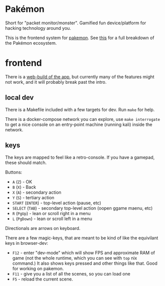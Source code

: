 # Pakémon

Short for "packet monitor/monster". Gamified fun device/platform for hacking technology around you.

This is the frontend system for [pakemon](https://github.com/notnullgames/pakemon). See [this](https://github.com/notnullgames/pakemon/wiki/Projects) for a full breakdown of the Pakémon ecosystem.


# frontend

There is a [web-build of the app](https://pakemon.surge.sh/), but currently many of the features might not work, and it will probably break past the intro.

## local dev

There is a Makefile included with a few targets for dev. Run `make` for help.

There is a docker-compose network you can explore, use `make interrogate` to get a nice console on an entry-point machine (running kali) inside the network.


## keys

The keys are mapped to feel like a retro-console. If you have a gamepad, these should match.

Buttons:

- `A` (`Z`) - OK
- `B` (`X`) - Back
- `X` (`A`) - secondary action
- `Y` (`S`) - tertiary action
- `START` (`ENTER`) - top-level action (pause, etc)
- `SELECT` (`TAB`) - secondary top-level action (oopen ggame maenu, etc)
- `R` (`PgUp`) - lean or scroll right in a menu
- `L` (`PgDown`) - lean or scroll left in a menu

Directionals are arrows on keyboard.

There are a few magic-keys, that are meant to be kind of like the equivilant keys in browser-dev:

- `F12` - enter "dev-mode" which will show FPS and approximate RAM of game (not the whole runtime, which you can see with `top` nix command.) It also shows keys pressed and other things like that. Good for working on pakemon.
- `F11` - give you a list of all the scenes, so you can load one
- `F5` - reload the current scene.
